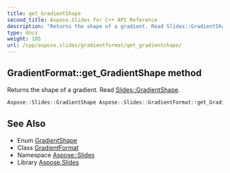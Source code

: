 ```yaml
---
title: get_GradientShape
second_title: Aspose.Slides for C++ API Reference
description: "Returns the shape of a gradient. Read Slides::GradientShape."
type: docs
weight: 105
url: /cpp/aspose.slides/gradientformat/get_gradientshape/
---
```

## GradientFormat::get_GradientShape method


Returns the shape of a gradient. Read [Slides::GradientShape](../../gradientshape/).

```cpp
Aspose::Slides::GradientShape Aspose::Slides::GradientFormat::get_GradientShape() override
```

## See Also

* Enum [GradientShape](../../gradientshape/)
* Class [GradientFormat](../)
* Namespace [Aspose::Slides](../../)
* Library [Aspose.Slides](../../../)
